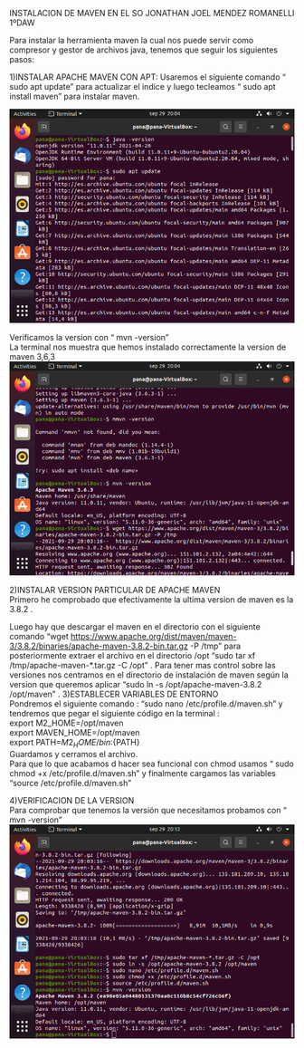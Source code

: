 INSTALACION DE MAVEN EN EL SO
JONATHAN JOEL MENDEZ ROMANELLI
1ºDAW


Para instalar la herramienta maven la cual nos puede servir como compresor y gestor de archivos java, tenemos que seguir los siguientes pasos:

1)INSTALAR APACHE MAVEN CON APT:
Usaremos el siguiente comando “ sudo apt update” para actualizar el indice y luego tecleamos “ sudo apt install maven” para instalar maven. <br>

<img src="Screenshot from 2021-09-29 20-04-33.png">

Verificamos la version con “ mvn -version” <br>
La terminal nos muestra que hemos instalado correctamente la version de maven 3,6,3 <br>
<img src="Screenshot from 2021-09-29 20-04-53.png">


2)INSTALAR VERSION PARTICULAR DE APACHE MAVEN <br>
Primero he comprobado que efectivamente la ultima version de maven es la 3.8.2 .



Luego hay que descargar el maven en el directorio con el siguiente comando “wget https://www.apache.org/dist/maven/maven-3/3.8.2/binaries/apache-maven-3.8.2-bin.tar.gz -P /tmp”
para posteriormente extraer el archivo en el directorio /opt  “sudo tar xf /tmp/apache-maven-*.tar.gz -C /opt” .
Para tener mas control sobre las versiones nos centramos en el directorio de instalación de maven según la version que queremos aplicar “sudo ln -s /opt/apache-maven-3.8.2 /opt/maven” .
3)ESTABLECER VARIABLES DE ENTORNO <br>
Pondremos el siguiente comando : “sudo nano /etc/profile.d/maven.sh” y tendremos que pegar el siguiente código en la terminal :<br>
   export M2_HOME=/opt/maven<br>
 export MAVEN_HOME=/opt/maven<br>
 export PATH=${M2_HOME}/bin:${PATH}<br>
 Guardamos y cerramos el archivo.<br>
Para que lo que acabamos d hacer sea funcional con chmod usamos “ sudo chmod +x /etc/profile.d/maven.sh”  y finalmente cargamos las variables “source /etc/profile.d/maven.sh”<br>


4)VERIFICACION DE LA VERSION <br>
Para comprobar que tenemos la versión que necesitamos probamos con “ mvn -version”<br>
<img src="Screenshot from 2021-09-29 20-12-24.png">


 




